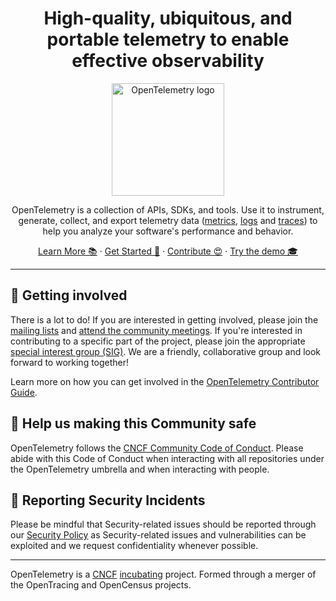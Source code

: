 <h1 align="center">
    High-quality, ubiquitous, and portable telemetry to
    enable effective observability
</h1>

<p align="center">
  <a href="https://opentelemetry.io/">
    <img src="https://opentelemetry.io/img/logos/opentelemetry-horizontal-color.svg" alt="OpenTelemetry logo" height="180">
  </a>
</p>

<p align="center">
OpenTelemetry is a collection of APIs, SDKs, and tools. Use it to
instrument, generate, collect, and export telemetry data (<a href="https://opentelemetry.io/docs/concepts/signals/metrics/">metrics</a>, <a href="https://opentelemetry.io/docs/concepts/signals/logs/">logs</a> and <a href="https://opentelemetry.io/docs/concepts/signals/traces/">traces</a>) to help you analyze your software's performance
and behavior.
</p>

<p align="center">
  <a href="https://opentelemetry.io/docs/what-is-opentelemetry/">Learn More 📚</a>
  ·
  <a href="https://opentelemetry.io/docs/getting-started/">Get Started 🔭</a>
  ·
  <a href="https://github.com/open-telemetry/community/blob/main/CONTRIBUTING.md">Contribute 😍</a>
  ·
  <a href="https://opentelemetry.io/docs/demo/">Try the demo 🎓</a>
</p>

---

## 👋 Getting involved

There is a lot to do! If you are interested in getting involved, please join the [mailing lists](https://github.com/open-telemetry/community#mailing-lists) and [attend the community meetings](https://github.com/open-telemetry/community#calendar). If you're interested in contributing to a specific part of the project, please join the appropriate [special interest group (SIG)](https://github.com/open-telemetry/community#special-interest-groups). We are a friendly, collaborative group and look forward to working together!

Learn more on how you can get involved in the [OpenTelemetry Contributor Guide](https://github.com/open-telemetry/community/blob/main/CONTRIBUTING.md).

## 🦺 Help us making this Community safe

OpenTelemetry follows the [CNCF Community Code of Conduct](https://github.com/cncf/foundation/blob/main/code-of-conduct.md). Please abide with this Code of Conduct when interacting with all repositories under the OpenTelemetry umbrella and when interacting with people.</sub>

## 👾 Reporting Security Incidents

Please be mindful that Security-related issues should be reported through our [Security Policy](https://github.com/open-telemetry/community/security/policy) as Security-related issues and vulnerabilities can be exploited and we request confidentiality whenever possible.

---

OpenTelemetry is a [CNCF](https://cncf.io/) [incubating](https://www.cncf.io/projects/) project.
Formed through a merger of the OpenTracing and OpenCensus projects.
